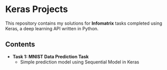 # Keras Projects

This repository contains my solutions for **Infomatrix** tasks completed using Keras, a deep learning API written in Python.

## Contents

- **Task 1: MNIST Data Prediction Task**
  - Simple prediction model using Sequential Model in Keras

